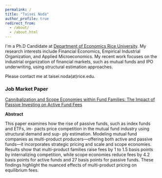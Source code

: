 ```yaml
---
permalink: /
title: "Taisei Noda"
author_profile: true
redirect_from: 
  - /about/
  - /about.html
---
```


I'm a Ph.D Candidate at [Department of Economics Rice University](https://economics.rice.edu). My research interests include Financial Economics, Empirical Industrial Organization, and Applied Microeconomics. My recent work focuses on the industrial organization of financial markets, such as mutual funds and IPO underwriting, using structural estimation approaches. 

Please contact me at taisei.noda(at)rice.edu.

### Job Market Paper

[Cannibalization and Scope Economies within Fund Families: The Impact of Passive Investing on Active Fund Fees](https://www.dropbox.com/scl/fi/dlk9gc5bw2nphrhinrpwn/mf_demand_writing.pdf?rlkey=hn1g93sdk6iz6amk0s6grkd4t&st=5rx291qx&dl=0)

**Abstract**

This paper examines how the rise of passive funds, such as index funds and ETFs, im-
pacts price competition in the mutual fund industry using structural demand and sup-
ply estimation. Modeling mutual fund companies as multi-product producers—offering
both active and passive funds—it incorporates strategic pricing and scale and scope
economies. Results show that multi-product families raise fees by 1 to 1.5 basis points
by internalizing competition, while scope economies reduce fees by 4.2 basis points for
active funds and 27 basis points for passive funds. These findings highlight the nuanced
effects of multi-product pricing on equilibrium fees.
